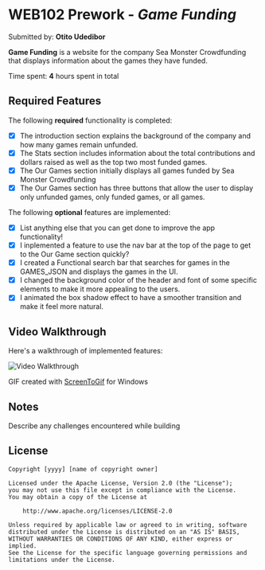 # WEB102 Prework - *Game Funding*

Submitted by: **Otito Udedibor**

**Game Funding** is a website for the company Sea Monster Crowdfunding that displays information about the games they have funded.

Time spent: **4** hours spent in total

## Required Features

The following **required** functionality is completed:

* [X] The introduction section explains the background of the company and how many games remain unfunded.
* [X] The Stats section includes information about the total contributions and dollars raised as well as the top two most funded games.
* [X] The Our Games section initially displays all games funded by Sea Monster Crowdfunding
* [X] The Our Games section has three buttons that allow the user to display only unfunded games, only funded games, or all games.

The following **optional** features are implemented:

* [X] List anything else that you can get done to improve the app functionality!
* [X] I inplemented a feature to  use the nav bar at the top of the page to get to the Our Game section quickly?
* [X] I created a Functional search bar that searches for games in the GAMES_JSON and displays the games in the UI.
* [X] I changed the background color of the header and font of some specific elements to make it more appealing to the users.
* [X] I animated the box shadow effect to have a smoother transition and make it feel more natural.

## Video Walkthrough

Here's a walkthrough of implemented features:

<img src='anim.gif' title='Video Walkthrough' width='' alt='Video Walkthrough' />


GIF created with [ScreenToGif](https://www.screentogif.com/) for Windows


## Notes

Describe any challenges encountered while building 

## License

    Copyright [yyyy] [name of copyright owner]

    Licensed under the Apache License, Version 2.0 (the "License");
    you may not use this file except in compliance with the License.
    You may obtain a copy of the License at

        http://www.apache.org/licenses/LICENSE-2.0

    Unless required by applicable law or agreed to in writing, software
    distributed under the License is distributed on an "AS IS" BASIS,
    WITHOUT WARRANTIES OR CONDITIONS OF ANY KIND, either express or implied.
    See the License for the specific language governing permissions and
    limitations under the License.
